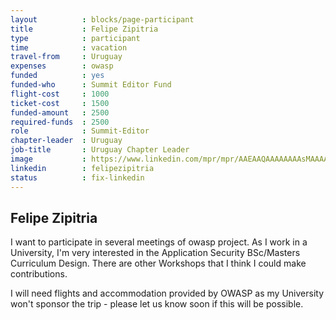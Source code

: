 ```yaml
---
layout          : blocks/page-participant
title           : Felipe Zipitria
type            : participant
time            : vacation
travel-from     : Uruguay
expenses        : owasp
funded          : yes
funded-who      : Summit Editor Fund
flight-cost     : 1000
ticket-cost     : 1500
funded-amount   : 2500
required-funds  : 2500
role            : Summit-Editor
chapter-leader  : Uruguay
job-title       : Uruguay Chapter Leader
image           : https://www.linkedin.com/mpr/mpr/AAEAAQAAAAAAAAsMAAAAJGQ2NWMyNjBmLTBmNTItNGIyMC1iNWQyLTZkZDRmNjBiNGJkNg.jpg
linkedin        : felipezipitria
status          : fix-linkedin
---
```


## Felipe Zipitria

I want to participate in several meetings of owasp project. As I work in a University, I'm very interested in the Application Security BSc/Masters Curriculum Design. There are other Workshops that I think I could make contributions.

I will need flights and accommodation provided by OWASP as my University won't sponsor the trip - please let us know soon if this will be possible.
